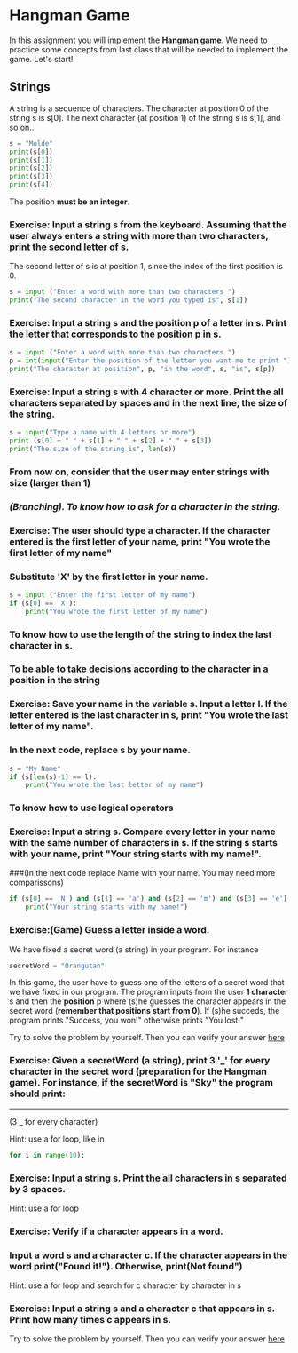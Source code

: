 # Hangman Game
In this assignment you will implement the **Hangman game**. 
We need to practice some concepts from last class that will be needed to implement the game. 
Let's start!

## Strings 
A string is a sequence of characters. The character at position 0 of the string s is s[0]. The next character (at position 1) of the string s is s[1], and so on.. 
```python
s = "Molde"
print(s[0])
print(s[1])
print(s[2])
print(s[3])
print(s[4])
```
The position **must be an integer**.

### Exercise: Input a string s from the keyboard. Assuming that the user always enters a string with more than two characters, print the second letter of s. 
The second letter of s is at position 1, since the index of the first position is 0.
```python
s = input ("Enter a word with more than two characters ")
print("The second character in the word you typed is", s[1])
```
### Exercise: Input a string s and the position p of a letter in s. Print the letter that corresponds to the position p in s. 
```python
s = input ("Enter a word with more than two characters ")
p = int(input("Enter the position of the letter you want me to print ")
print("The character at position", p, "in the word", s, "is", s[p])
```
### Exercise: Input a string s with 4 character or more. Print the all characters separated by spaces and in the next line, the size of the string. 
```python
s = input("Type a name with 4 letters or more")
print (s[0] + " " + s[1] + " " + s[2] + " " + s[3])
print("The size of the string is", len(s))
```
### From now on, consider that the user may enter strings with size (larger than 1)

### *(Branching). To know how to ask for a character in the string*.
### Exercise: The user should type a character. If the character entered is the first letter of your name, print "You wrote the first letter of my name"
### Substitute 'X' by the first letter in your name. 
```python
s = input ("Enter the first letter of my name")
if (s[0] == 'X'): 
    print("You wrote the first letter of my name")
```
### To know how to use the length of the string to index the last character in s.
### To be able to take decisions according to the character in a position in the string
### Exercise: Save your name in the variable s. Input a letter l. If the letter entered is the last character in s, print "You wrote the last letter of my name".
### In the next code, replace s by your name.
```python
s = "My Name"
if (s[len(s)-1] == l):
    print("You wrote the last letter of my name")
```

### To know how to use logical operators
### Exercise: Input a string s. Compare every letter in your name with the same number of characters in s. If the string s starts with your name, print "Your string starts with my name!". 
###(In the next code replace Name with your name. You may need more comparissons)
```python
if (s[0] == 'N') and (s[1] == 'a') and (s[2] == 'm') and (s[3] == 'e'):
    print("Your string starts with my name!")
```

### Exercise:(Game) Guess a letter inside a word.
We have fixed a secret word (a string) in your program. For instance 
```python
secretWord = "Orangutan"
```
In this game, the user have to guess one of the letters of a secret word that we have fixed in our program. 
The program inputs from the user **1 character** s and then the **position** p where (s)he guesses the character appears in the secret word (**remember that positions start from 0**). 
If (s)he succeds, the program prints "Success, you won!" otherwise prints "You lost!" 

Try to solve the problem by yourself. Then you can verify your answer [here](./hangman.py)

### Exercise: Given a secretWord (a string), print 3 '_' for every character in the secret word (preparation for the Hangman game). For instance, if the secretWord is "Sky" the program should print:
___ ___ ___
(3 _ for every character)

Hint: use a for loop, like in 
```python
for i in range(10):
```
### Exercise: Input a string s. Print the all characters in s separated by 3 spaces. 
Hint: use a for loop

### Exercise: Verify if a character appears in a word. 
### Input a word s and a character c. If the character appears in the word print("Found it!"). Otherwise, print(Not found")
Hint: use a for loop and search for c character by character in s

### Exercise: Input a string s and a character c that appears in s. Print how many times c appears in s. 
Try to solve the problem by yourself. Then you can verify your answer [here](./counter.py)
